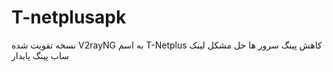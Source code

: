 # T-netplusapk
نسخه تقویت شده V2rayNG به اسم T-Netplus
کاهش پینگ سرور ها 
حل مشکل لینک ساب
پینگ پایدار

